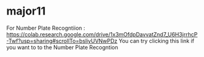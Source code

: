 # major11

For Number Plate Recogntiion :
https://colab.research.google.com/drive/1x3mOfdpDavvatZnd7_U6H3jrrhcP-Twf?usp=sharing#scrollTo=bsliyUVNwPDz
You can try clicking this link if you want to to the Number Plate Recogntion
